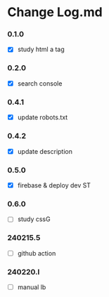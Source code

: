 # Change Log.md

### 0.1.0
- [x] study html a tag

### 0.2.0
- [x] search console

### 0.4.1
- [x] update robots.txt

### 0.4.2
- [x] update description

### 0.5.0
- [x] firebase & deploy dev ST

### 0.6.0
- [ ] study cssG

### 240215.5
- [ ] github action

### 240220.l
- [ ] manual lb

